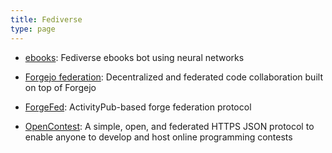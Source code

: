 ```yaml
---
title: Fediverse
type: page
---
```



- [ebooks](https://git.exozy.me/a/ebooks): Fediverse ebooks bot using neural networks

- [Forgejo federation](https://codeberg.org/forgejo/forgejo/issues/59): Decentralized and federated code collaboration built on top of Forgejo

- [ForgeFed](https://forgefed.org/): ActivityPub-based forge federation protocol

- [OpenContest](https://codeberg.org/LadueCS/OpenContest): A simple, open, and federated HTTPS JSON protocol to enable anyone to develop and host online programming contests
